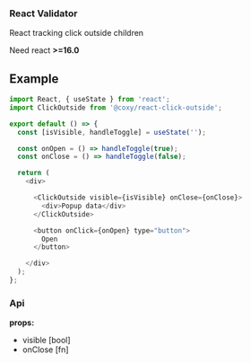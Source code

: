 ### React Validator

React tracking click outside children

Need react **>=16.0**

## Example

``` javascript
import React, { useState } from 'react';
import ClickOutside from '@coxy/react-click-outside';

export default () => {
  const [isVisible, handleToggle] = useState('');

  const onOpen = () => handleToggle(true);
  const onClose = () => handleToggle(false);

  return (
    <div>

      <ClickOutside visible={isVisible} onClose={onClose}>
        <div>Popup data</div>
      </ClickOutside>

      <button onClick={onOpen} type="button">
        Open
      </button>

    </div>
  );
};
```

### Api

**props:**
- visible [bool]
- onClose [fn]
